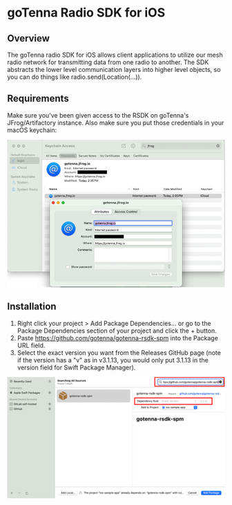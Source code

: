 # goTenna Radio SDK for iOS

## Overview
The goTenna radio SDK for iOS allows client applications to utilize our mesh radio network for transmitting data from one radio to another. The SDK abstracts the lower level communication layers into higher level objects, so you can do things like radio.send(Location(...)).

## Requirements
Make sure you've been given access to the RSDK on goTenna's JFrog/Artifactory instance. Also make sure you put those credentials in your macOS keychain:

![](img/keychain.png)

## Installation
1. Right click your project > Add Package Dependencies... or go to the Package Dependencies section of your project and click the + button.
2. Paste https://github.com/gotenna/gotenna-rsdk-spm into the Package URL field.
3. Select the exact version you want from the Releases GitHub page (note if the version has a "v" as in v3.1.13, you would only put 3.1.13 in the version field for Swift Package Manager).

![](img/package.png)